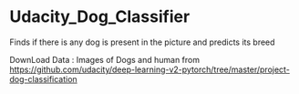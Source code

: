 # Udacity_Dog_Classifier
Finds if there is any dog is present in the picture and predicts its breed

DownLoad Data : Images of Dogs and human from
https://github.com/udacity/deep-learning-v2-pytorch/tree/master/project-dog-classification
